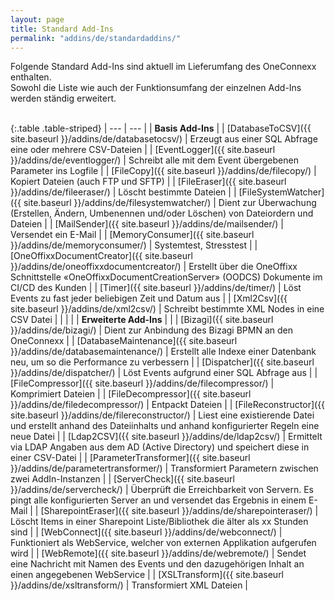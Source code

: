 ```yaml
---
layout: page
title: Standard Add-Ins
permalink: "addins/de/standardaddins/"
---
```

  
Folgende Standard Add-Ins sind aktuell im Lieferumfang des OneConnexx enthalten.<br /> 
Sowohl die Liste wie auch der Funktionsumfang der einzelnen Add-Ins werden ständig erweitert.<br /><br />

{:.table .table-striped}
| --- | --- |
| __Basis Add-Ins__ |
| [DatabaseToCSV]({{ site.baseurl }}/addins/de/databasetocsv/) | Erzeugt aus einer SQL Abfrage eine oder mehrere CSV-Dateien |
| [EventLogger]({{ site.baseurl }}/addins/de/eventlogger/) | Schreibt alle mit dem Event übergebenen Parameter ins Logfile |
| [FileCopy]({{ site.baseurl }}/addins/de/filecopy/) | Kopiert Dateien (auch FTP und SFTP) |
| [FileEraser]({{ site.baseurl }}/addins/de/fileeraser/) | Löscht bestimmte Dateien |
| [FileSystemWatcher]({{ site.baseurl }}/addins/de/filesystemwatcher/) | Dient zur Überwachung (Erstellen, Ändern, Umbenennen und/oder Löschen) von Dateiordern und Dateien |
| [MailSender]({{ site.baseurl }}/addins/de/mailsender/) | Versendet ein E-Mail |
| [MemoryConsumer]({{ site.baseurl }}/addins/de/memoryconsumer/) | Systemtest, Stresstest |
| [OneOffixxDocumentCreator]({{ site.baseurl }}/addins/de/oneoffixxdocumentcreator/) | Erstellt über die OneOffixx Schnittstelle «OneOffixxDocumentCreationServer» (OODCS) Dokumente im CI/CD des Kunden |
| [Timer]({{ site.baseurl }}/addins/de/timer/) | Löst Events zu fast jeder beliebigen Zeit und Datum aus |
| [Xml2Csv]({{ site.baseurl }}/addins/de/xml2csv/) | Schreibt bestimmte XML Nodes in eine CSV Datei |
| | |
| __Erweiterte Add-Ins__ | |
| [Bizagi]({{ site.baseurl }}/addins/de/bizagi/) | Dient zur Anbindung des Bizagi BPMN an den OneConnexx |
| [DatabaseMaintenance]({{ site.baseurl }}/addins/de/databasemaintenance/) | Erstellt alle Indexe einer Datenbank neu, um so die Performance zu verbessern |
| [Dispatcher]({{ site.baseurl }}/addins/de/dispatcher/) | Löst Events aufgrund einer SQL Abfrage aus |
| [FileCompressor]({{ site.baseurl }}/addins/de/filecompressor/) | Komprimiert Dateien |
| [FileDecompressor]({{ site.baseurl }}/addins/de/filedecompressor/) | Entpackt Dateien |
| [FileReconstructor]({{ site.baseurl }}/addins/de/filereconstructor/) | Liest eine existierende Datei und erstellt anhand des Dateiinhalts und anhand konfigurierter Regeln eine neue Datei |
| [Ldap2CSV]({{ site.baseurl }}/addins/de/ldap2csv/) | Ermittelt via LDAP Angaben aus dem AD (Active Directory) und speichert diese in einer CSV-Datei |
| [ParameterTransformer]({{ site.baseurl }}/addins/de/parametertransformer/) | Transformiert Parametern zwischen zwei AddIn-Instanzen |
| [ServerCheck]({{ site.baseurl }}/addins/de/servercheck/) | Überprüft die Erreichbarkeit von Servern. Es pingt alle konfigurierten Server an und versendet das Ergebnis in einem E-Mail |
| [SharepointEraser]({{ site.baseurl }}/addins/de/sharepointeraser/) | Löscht Items in einer Sharepoint Liste/Bibliothek die älter als xx Stunden sind |
| [WebConnect]({{ site.baseurl }}/addins/de/webconnect/) | Funktioniert als WebService, welcher von externen Applikation aufgerufen wird |
| [WebRemote]({{ site.baseurl }}/addins/de/webremote/) | Sendet eine Nachricht mit Namen des Events und den dazugehörigen Inhalt an einen angegebenen WebService |
| [XSLTransform]({{ site.baseurl }}/addins/de/xsltransform/) | Transformiert XML Dateien |


